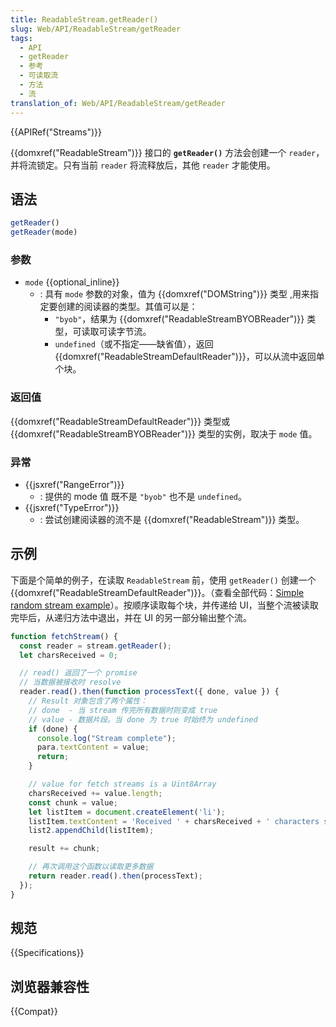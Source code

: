 ```yaml
---
title: ReadableStream.getReader()
slug: Web/API/ReadableStream/getReader
tags:
  - API
  - getReader
  - 参考
  - 可读取流
  - 方法
  - 流
translation_of: Web/API/ReadableStream/getReader
---
```

{{APIRef("Streams")}}

{{domxref("ReadableStream")}} 接口的 **`getReader()`** 方法会创建一个 `reader`，并将流锁定。只有当前 `reader` 将流释放后，其他 `reader` 才能使用。

## 语法

```js
getReader()
getReader(mode)
```

### 参数

- `mode` {{optional_inline}}
  - : 具有 `mode` 参数的对象，值为 {{domxref("DOMString")}} 类型 ,用来指定要创建的阅读器的类型。其值可以是：
    - `"byob"`，结果为 {{domxref("ReadableStreamBYOBReader")}} 类型，可读取可读字节流。
    - `undefined`（或不指定——缺省值），返回 {{domxref("ReadableStreamDefaultReader")}}，可以从流中返回单个块。

### 返回值

{{domxref("ReadableStreamDefaultReader")}} 类型或 {{domxref("ReadableStreamBYOBReader")}} 类型的实例，取决于 `mode` 值。

### 异常

- {{jsxref("RangeError")}}
  - : 提供的 mode 值 既不是 `"byob"` 也不是 `undefined`。
- {{jsxref("TypeError")}}
  - : 尝试创建阅读器的流不是 {{domxref("ReadableStream")}} 类型。

## 示例

下面是个简单的例子，在读取 `ReadableStream` 前，使用 `getReader()` 创建一个 {{domxref("ReadableStreamDefaultReader")}}。（查看全部代码：[Simple random stream example](https://mdn.github.io/dom-examples/streams/simple-random-stream/)）。按顺序读取每个块，并传递给 UI，当整个流被读取完毕后，从递归方法中退出，并在 UI 的另一部分输出整个流。

```js
function fetchStream() {
  const reader = stream.getReader();
  let charsReceived = 0;

  // read() 返回了一个 promise
  // 当数据被接收时 resolve
  reader.read().then(function processText({ done, value }) {
    // Result 对象包含了两个属性：
    // done  - 当 stream 传完所有数据时则变成 true
    // value - 数据片段。当 done 为 true 时始终为 undefined
    if (done) {
      console.log("Stream complete");
      para.textContent = value;
      return;
    }

    // value for fetch streams is a Uint8Array
    charsReceived += value.length;
    const chunk = value;
    let listItem = document.createElement('li');
    listItem.textContent = 'Received ' + charsReceived + ' characters so far. Current chunk = ' + chunk;
    list2.appendChild(listItem);

    result += chunk;

    // 再次调用这个函数以读取更多数据
    return reader.read().then(processText);
  });
}
```

## 规范

{{Specifications}}

## 浏览器兼容性

{{Compat}}
